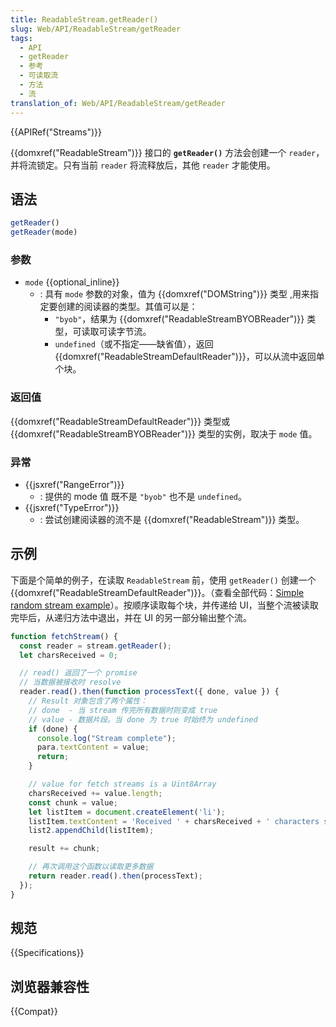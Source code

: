 ```yaml
---
title: ReadableStream.getReader()
slug: Web/API/ReadableStream/getReader
tags:
  - API
  - getReader
  - 参考
  - 可读取流
  - 方法
  - 流
translation_of: Web/API/ReadableStream/getReader
---
```

{{APIRef("Streams")}}

{{domxref("ReadableStream")}} 接口的 **`getReader()`** 方法会创建一个 `reader`，并将流锁定。只有当前 `reader` 将流释放后，其他 `reader` 才能使用。

## 语法

```js
getReader()
getReader(mode)
```

### 参数

- `mode` {{optional_inline}}
  - : 具有 `mode` 参数的对象，值为 {{domxref("DOMString")}} 类型 ,用来指定要创建的阅读器的类型。其值可以是：
    - `"byob"`，结果为 {{domxref("ReadableStreamBYOBReader")}} 类型，可读取可读字节流。
    - `undefined`（或不指定——缺省值），返回 {{domxref("ReadableStreamDefaultReader")}}，可以从流中返回单个块。

### 返回值

{{domxref("ReadableStreamDefaultReader")}} 类型或 {{domxref("ReadableStreamBYOBReader")}} 类型的实例，取决于 `mode` 值。

### 异常

- {{jsxref("RangeError")}}
  - : 提供的 mode 值 既不是 `"byob"` 也不是 `undefined`。
- {{jsxref("TypeError")}}
  - : 尝试创建阅读器的流不是 {{domxref("ReadableStream")}} 类型。

## 示例

下面是个简单的例子，在读取 `ReadableStream` 前，使用 `getReader()` 创建一个 {{domxref("ReadableStreamDefaultReader")}}。（查看全部代码：[Simple random stream example](https://mdn.github.io/dom-examples/streams/simple-random-stream/)）。按顺序读取每个块，并传递给 UI，当整个流被读取完毕后，从递归方法中退出，并在 UI 的另一部分输出整个流。

```js
function fetchStream() {
  const reader = stream.getReader();
  let charsReceived = 0;

  // read() 返回了一个 promise
  // 当数据被接收时 resolve
  reader.read().then(function processText({ done, value }) {
    // Result 对象包含了两个属性：
    // done  - 当 stream 传完所有数据时则变成 true
    // value - 数据片段。当 done 为 true 时始终为 undefined
    if (done) {
      console.log("Stream complete");
      para.textContent = value;
      return;
    }

    // value for fetch streams is a Uint8Array
    charsReceived += value.length;
    const chunk = value;
    let listItem = document.createElement('li');
    listItem.textContent = 'Received ' + charsReceived + ' characters so far. Current chunk = ' + chunk;
    list2.appendChild(listItem);

    result += chunk;

    // 再次调用这个函数以读取更多数据
    return reader.read().then(processText);
  });
}
```

## 规范

{{Specifications}}

## 浏览器兼容性

{{Compat}}
